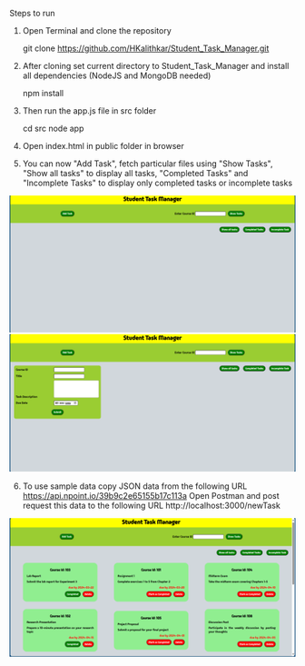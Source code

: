 Steps to run

1) Open Terminal and clone the repository

    git clone https://github.com/HKalithkar/Student_Task_Manager.git

2) After cloning set current directory to Student_Task_Manager and install all dependencies (NodeJS and MongoDB needed)

    npm install

3) Then run the app.js file in src folder

    cd src
    node app

4) Open index.html in public folder in browser

5) You can now "Add Task", fetch particular files using "Show Tasks", "Show all tasks" to display all tasks, "Completed Tasks" and "Incomplete Tasks" to display only completed tasks or incomplete tasks

![Screenshot1](https://github.com/HKalithkar/Student_Task_Manager/blob/main/screenshots/Screenshot-1.png)
![Screenshot2](https://github.com/HKalithkar/Student_Task_Manager/blob/main/screenshots/Screenshot-2.png)

6) To use sample data 
    copy JSON data from the following URL
        https://api.npoint.io/39b9c2e65155b17c113a
    Open Postman and post request this data to the following URL
        http://localhost:3000/newTask

![Screenshot3](https://github.com/HKalithkar/Student_Task_Manager/blob/main/screenshots/Screenshot-3.png)